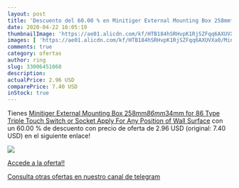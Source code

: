 ```yaml
---
layout: post
title: 'Descuento del 60.00 % en Minitiger External Mounting Box 258mm*86'
date: 2020-04-22 16:05:19
thumbnailImage: 'https://ae01.alicdn.com/kf/HTB184hSRHvpK1RjSZFqq6AXUVXa0/Minitiger-External-Mounting-Box-258mm-86mm-34mm-for-86-Type-Triple-Touch-Switch-or-Socket-Apply.jpg_350x350._SL200_.jpg'
images: [ 'https://ae01.alicdn.com/kf/HTB184hSRHvpK1RjSZFqq6AXUVXa0/Minitiger-External-Mounting-Box-258mm-86mm-34mm-for-86-Type-Triple-Touch-Switch-or-Socket-Apply.jpg_350x350._SL200_.jpg' ]
comments: true
category: ofertas
author: ring
slug: 33006451068
description:
actualPrice: 2.96 USD
comparePrice: 7.40 USD
inStock: true
---
```


Tienes [Minitiger External Mounting Box 258mm*86mm*34mm for 86 Type Triple Touch Switch or Socket Apply For Any Position of Wall Surface](https://www.amazon.com/dp/33006451068/?tag=redken08-20) con un 60.00 % de descuento con precio de oferta de 2.96 USD (original: 7.40 USD) en el siguiente enlace!

[![](https://ae01.alicdn.com/kf/HTB184hSRHvpK1RjSZFqq6AXUVXa0/Minitiger-External-Mounting-Box-258mm-86mm-34mm-for-86-Type-Triple-Touch-Switch-or-Socket-Apply.jpg_350x350._SL200_.jpg)](https://www.amazon.com/dp/33006451068/?tag=redken08-20)

[Accede a la oferta!!](https://www.amazon.com/dp/33006451068/?tag=redken08-20)

[Consulta otras ofertas en nuestro canal de telegram](https://t.me/s/ofertas25)

